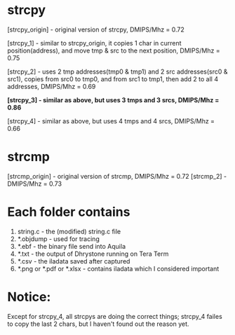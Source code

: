 # strcpy
  
[strcpy_origin] - original version of strcpy, DMIPS/Mhz = 0.72

[strcpy_1] - similar to strcpy_origin, it copies 1 char in current position(address), and move tmp & src to the next position, DMIPS/Mhz = 0.75

[strcpy_2] - uses 2 tmp addresses(tmp0 & tmp1) and 2 src addresses(src0 & src1), copies from src0 to tmp0, and from src1 to tmp1, then add 2 to all 4 addresses, DMIPS/Mhz = 0.69

**[strcpy_3] - similar as above, but uses 3 tmps and 3 srcs, DMIPS/Mhz = 0.86**

[strcpy_4] - similar as above, but uses 4 tmps and 4 srcs, DMIPS/Mhz = 0.66

# strcmp
  
[strcmp_origin] - original version of strcmp, DMIPS/Mhz = 0.72
[strcmp_2] - DMIPS/Mhz = 0.73


# Each folder contains

1. string.c - the (modified) string.c file
2. *.objdump - used for tracing
3. *.ebf - the binary file send into Aquila
4. *.txt - the output of Dhrystone running on Tera Term
5. *.csv - the iladata saved after captured
6. *.png or *.pdf or *.xlsx - contains iladata which I considered important

# Notice:

Except for strcpy_4, all strcpys are doing the correct things; strcpy_4 failes to copy the last 2 chars, but I haven't found out the reason yet.
